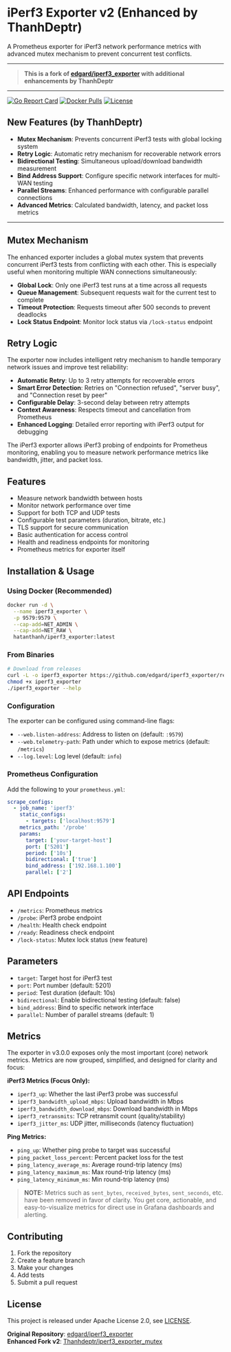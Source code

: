 # iPerf3 Exporter v2 (Enhanced by ThanhDeptr)

A Prometheus exporter for iPerf3 network performance metrics with advanced mutex mechanism to prevent concurrent test conflicts.

---

> **This is a fork of [edgard/iperf3_exporter](https://github.com/edgard/iperf3_exporter) with additional enhancements by ThanhDeptr**

---

[![Go Report Card](https://goreportcard.com/badge/github.com/edgard/iperf3_exporter)](https://goreportcard.com/report/github.com/edgard/iperf3_exporter)
[![Docker Pulls](https://img.shields.io/docker/pulls/hatanthanh/iperf3_exporter.svg)](https://hub.docker.com/r/hatanthanh/iperf3_exporter)
[![License](https://img.shields.io/badge/License-Apache%202.0-blue.svg)](https://github.com/edgard/iperf3_exporter/blob/master/LICENSE)

## New Features (by ThanhDeptr)

- **Mutex Mechanism**: Prevents concurrent iPerf3 tests with global locking system
- **Retry Logic**: Automatic retry mechanism for recoverable network errors
- **Bidirectional Testing**: Simultaneous upload/download bandwidth measurement
- **Bind Address Support**: Configure specific network interfaces for multi-WAN testing
- **Parallel Streams**: Enhanced performance with configurable parallel connections
- **Advanced Metrics**: Calculated bandwidth, latency, and packet loss metrics

---

## Mutex Mechanism

The enhanced exporter includes a global mutex system that prevents concurrent iPerf3 tests from conflicting with each other. This is especially useful when monitoring multiple WAN connections simultaneously:

- **Global Lock**: Only one iPerf3 test runs at a time across all requests
- **Queue Management**: Subsequent requests wait for the current test to complete
- **Timeout Protection**: Requests timeout after 500 seconds to prevent deadlocks
- **Lock Status Endpoint**: Monitor lock status via `/lock-status` endpoint

## Retry Logic

The exporter now includes intelligent retry mechanism to handle temporary network issues and improve test reliability:

- **Automatic Retry**: Up to 3 retry attempts for recoverable errors
- **Smart Error Detection**: Retries on "Connection refused", "server busy", and "Connection reset by peer"
- **Configurable Delay**: 3-second delay between retry attempts
- **Context Awareness**: Respects timeout and cancellation from Prometheus
- **Enhanced Logging**: Detailed error reporting with iPerf3 output for debugging

The iPerf3 exporter allows iPerf3 probing of endpoints for Prometheus monitoring, enabling you to measure network performance metrics like bandwidth, jitter, and packet loss.

## Features

- Measure network bandwidth between hosts
- Monitor network performance over time
- Support for both TCP and UDP tests
- Configurable test parameters (duration, bitrate, etc.)
- TLS support for secure communication
- Basic authentication for access control
- Health and readiness endpoints for monitoring
- Prometheus metrics for exporter itself

## Installation & Usage

### Using Docker (Recommended)

```bash
docker run -d \
  --name iperf3_exporter \
  -p 9579:9579 \
  --cap-add=NET_ADMIN \
  --cap-add=NET_RAW \
  hatanthanh/iperf3_exporter:latest
```

### From Binaries

```bash
# Download from releases
curl -L -o iperf3_exporter https://github.com/edgard/iperf3_exporter/releases/download/VERSION/iperf3_exporter-VERSION.PLATFORM
chmod +x iperf3_exporter
./iperf3_exporter --help
```

### Configuration

The exporter can be configured using command-line flags:

- `--web.listen-address`: Address to listen on (default: `:9579`)
- `--web.telemetry-path`: Path under which to expose metrics (default: `/metrics`)
- `--log.level`: Log level (default: `info`)

### Prometheus Configuration

Add the following to your `prometheus.yml`:

```yaml
scrape_configs:
  - job_name: 'iperf3'
    static_configs:
      - targets: ['localhost:9579']
    metrics_path: '/probe'
    params:
      target: ['your-target-host']
      port: ['5201']
      period: ['10s']
      bidirectional: ['true']
      bind_address: ['192.168.1.100']
      parallel: ['2']
```

## API Endpoints

- `/metrics`: Prometheus metrics
- `/probe`: iPerf3 probe endpoint
- `/health`: Health check endpoint
- `/ready`: Readiness check endpoint
- `/lock-status`: Mutex lock status (new feature)

## Parameters

- `target`: Target host for iPerf3 test
- `port`: Port number (default: 5201)
- `period`: Test duration (default: 10s)
- `bidirectional`: Enable bidirectional testing (default: false)
- `bind_address`: Bind to specific network interface
- `parallel`: Number of parallel streams (default: 1)

## Metrics

The exporter in v3.0.0 exposes only the most important (core) network metrics. Metrics are now grouped, simplified, and designed for clarity and focus:

**iPerf3 Metrics (Focus Only):**
- `iperf3_up`: Whether the last iPerf3 probe was successful
- `iperf3_bandwidth_upload_mbps`: Upload bandwidth in Mbps
- `iperf3_bandwidth_download_mbps`: Download bandwidth in Mbps
- `iperf3_retransmits`: TCP retransmit count (quality/stability)
- `iperf3_jitter_ms`: UDP jitter, milliseconds (latency fluctuation)

**Ping Metrics:**
- `ping_up`: Whether ping probe to target was successful
- `ping_packet_loss_percent`: Percent packet loss for the test
- `ping_latency_average_ms`: Average round-trip latency (ms)
- `ping_latency_maximum_ms`: Max round-trip latency (ms)
- `ping_latency_minimum_ms`: Min round-trip latency (ms)

> **NOTE:** Metrics such as `sent_bytes`, `received_bytes`, `sent_seconds`, etc. have been removed in favor of clarity. You get core, actionable, and easy-to-visualize metrics for direct use in Grafana dashboards and alerting.


## Contributing

1. Fork the repository
2. Create a feature branch
3. Make your changes
4. Add tests
5. Submit a pull request

## License

This project is released under Apache License 2.0, see [LICENSE](https://github.com/edgard/iperf3_exporter/blob/master/LICENSE).

**Original Repository**: [edgard/iperf3_exporter](https://github.com/edgard/iperf3_exporter)  
**Enhanced Fork v2**: [Thanhdeptr/iperf3_exporter_mutex](https://github.com/Thanhdeptr/iperf3_exporter_mutex)
